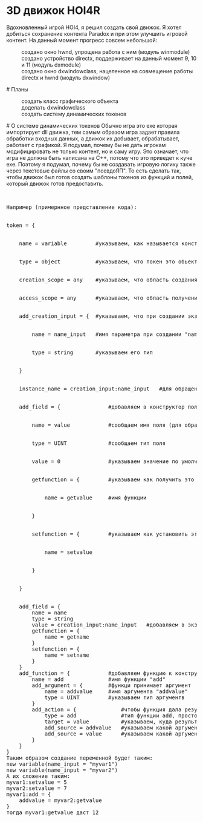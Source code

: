 # 3D движок HOI4R
Вдохновленный игрой HOI4, я решил создать свой движок. Я хотел добиться сохранение контента Paradox и при этом улучшить игровой контент.
На данный момент прогресс совсем небольшой:
<dl>
    <dd>создано окно hwnd, упрощена работа с ним (модуль winmodule)</dd>
    <dd>создано устройство directx, поддерживает на данный момент 9, 10 и 11 (модуль dxmodule)</dd>
    <dd>создано окно dxwindowclass, нацеленное на совмещение работы directx и  hwnd (модуль dxwindow)</dd>
</dl>
# Планы
<dl>
    <dd>создать класс графического объекта</dd>
    <dd>доделать dxwindowclass</dd>
    <dd>создать систему динамических токенов</dd>
</dl>
# О системе динамических токенов
Обычно игра это exe которая импортирует dll движка, тем самым образом игра задает правила обработки входных данных, а движок их добывает, обрабатывает, работает с графикой.
Я подумал, почему бы не дать игрокам модифицировать не только контент, но и саму игру.
Это означает, что игра не должна быть написана на С++, потому что это приведет к куче exe.
Поэтому я подумал, почему бы не создавать игровую логику также через текстовые файлы со своим "псевдоЯП".
То есть сделать так, чтобы движок был готов создать шаблоны токенов из функций и полей, который движок готов предоставить.
<pre>
</br>
Например (примернное представление кода):
</br>
token = {
</br>
	name = variable			#указываем, как называется конструктор создания токена
</br>
	type = object			#указываем, что токен это обьект, а значит предназначен в основном для хранения данных (можно также прописать и функции, но тогда работа с объектом с большим кол-во полей будет неудобно)
</br>
	creation_scope = any	#указываем, что область создания любая
</br>
	access_scope = any		#указываем, что область получения экземпляра токена любая
</br>
	add_creation_input = {	#указываем, что при создании экземпляра обязательно нужно указать параметр
</br>
		name = name_input	#имя параметра при создании "name_input"
</br>
		type = string		#указываем его тип
</br>
	}
</br>
	instance_name = creation_input:name_input	#для обращения к экземпляру используем значение creation_input:name_input
</br>
	add_field = {				#добавляем в конструктор поле
</br>
		name = value			#сообщаем имя поля (для обращения)
</br>
		type = UINT				#сообщаем тип поля
</br>
		value = 0				#указываем значение по умолчанию
</br>
		getfunction = {			#указываем как получить это значение (все поля private, так что эти функции буду защищать от неверных действий со значениями)
</br>
			name = getvalue		#имя функции
</br>
		}
</br>
		setfunction = {			#указываем как установить это значение (все поля private, так что эти функции буду защищать от неверных действий со значениями)
</br>
			name = setvalue
</br>
		}
</br>
	}
</br>
	add_field = {
		name = name
		type = string
		value = creation_input:name_input	#добавляем в экземпляр поле со значеним его имени
		getfunction = {
			name = getname
		}
		setfunction = {
			name = setname
		}
	}
	add_function = {			#добавляем функцию к конструктору
		name = add				#имя функции "add"
		add_argument = {		#функци принимает аргумент
			name = addvalue		#имя аргумента "addvalue"
			type = UINT			#указываем тип аргументв
		}
		add_action = {				#чтобы функция дала результат, мы должны вызывать функции движка, чтобы тот произвел операции
			type = add				#тип функции add, простое сложение
			target = value			#указываем, куда результат будет складирован
			add_source = addvalue	#указываем какой аргумент получит функция (важно указывать в порядке который соответствует функции внути движка)
			add_source = value		#указываем какой аргумент получит функция (важно указывать в порядке который соответствует функции внути движка)
		}
	}
}
Таким образом создание переменной будет таким:
new variable(name_input = "myvar1")
new variable(name_input = "myvar2")
А их сложение таким:
myvar1:setvalue = 5
myvar2:setvalue = 7
myvar1:add = {
	addvalue = myvar2:getvalue
}
тогда myvar1:getvalue даст 12
</pre>
